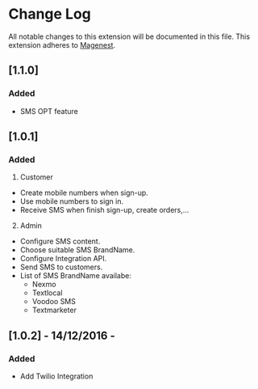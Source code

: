 # Change Log
All notable changes to this extension will be documented in this file.
This extension adheres to [Magenest](https://store.magenest.com/).

## [1.1.0]
### Added
- SMS OPT feature

## [1.0.1]
### Added
1. Customer
- Create mobile numbers when sign-up.
- Use mobile numbers to sign in.
- Receive SMS when finish sign-up, create orders,...
2. Admin
- Configure SMS content.
- Choose suitable SMS BrandName.
- Configure Integration API.
- Send SMS to customers.
- List of SMS BrandName availabe:
    + Nexmo
    + Textlocal
    + Voodoo SMS
    + Textmarketer
## [1.0.2] - 14/12/2016 -
### Added
- Add Twilio Integration